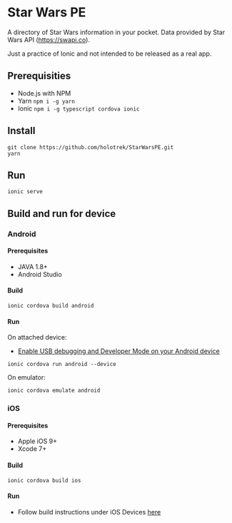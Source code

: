 # Star Wars PE

A directory of Star Wars information in your pocket. Data provided by Star Wars API (https://swapi.co).

Just a practice of Ionic and not intended to be released as a real app.

## Prerequisities

* Node.js with NPM
* Yarn `npm i -g yarn`
* Ionic `npm i -g typescript cordova ionic`

## Install

```
git clone https://github.com/holotrek/StarWarsPE.git
yarn
```

## Run

```
ionic serve
```

## Build and run for device

### Android

#### Prerequisites

* JAVA 1.8+
* Android Studio

#### Build

```
ionic cordova build android
```

#### Run

On attached device:
* [Enable USB debugging and Developer Mode on your Android device](https://developer.android.com/studio/run/device#developer-device-options)

```
ionic cordova run android --device
```

On emulator:

```
ionic cordova emulate android
```

### iOS

#### Prerequisites

* Apple iOS 9+
* Xcode 7+

#### Build

```
ionic cordova build ios
```

#### Run

* Follow build instructions under iOS Devices [here](https://ionicframework.com/docs/intro/deploying/)

